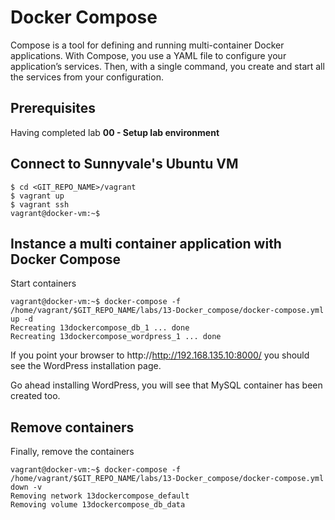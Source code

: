 # Docker Compose

Compose is a tool for defining and running multi-container Docker applications. With Compose, you use a YAML file to configure your application’s services. Then, with a single command, you create and start all the services from your configuration.

## Prerequisites

Having completed lab **00 - Setup lab environment**

## Connect to Sunnyvale's Ubuntu VM

```console
$ cd <GIT_REPO_NAME>/vagrant
$ vagrant up
$ vagrant ssh
vagrant@docker-vm:~$ 
```

## Instance a multi container application with Docker Compose

Start containers

```console
vagrant@docker-vm:~$ docker-compose -f /home/vagrant/$GIT_REPO_NAME/labs/13-Docker_compose/docker-compose.yml up -d
Recreating 13dockercompose_db_1 ... done
Recreating 13dockercompose_wordpress_1 ... done
```

If you point your browser to http://http://192.168.135.10:8000/ you should see the WordPress installation page.

Go ahead installing WordPress, you will see that MySQL container has been created too.

## Remove containers

Finally, remove the containers

```console
vagrant@docker-vm:~$ docker-compose -f /home/vagrant/$GIT_REPO_NAME/labs/13-Docker_compose/docker-compose.yml down -v
Removing network 13dockercompose_default
Removing volume 13dockercompose_db_data
```